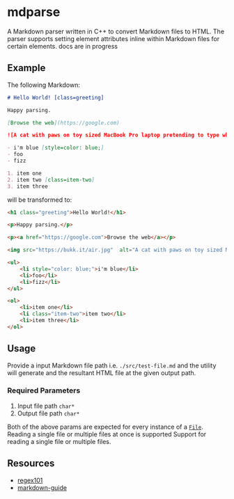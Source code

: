 # mdparse
A Markdown parser written in C++ to convert Markdown files to HTML. The parser supports setting element attributes inline within Markdown files for certain elements. docs are in progress

## Example
The following Markdown:

```md
# Hello World! [class=greeting]

Happy parsing.

[Browse the web](https://google.com)

![A cat with paws on toy sized MacBook Pro laptop pretending to type while sitting on owners lap](https://bukk.it/air.jpg)

- i'm blue [style=color: blue;]
- foo
- fizz

1. item one
2. item two [class=item-two]
3. item three
```

will be transformed to:

```html
<h1 class="greeting">Hello World!</h1>

<p>Happy parsing.</p>

<p><a href="https://google.com">Browse the web</a></p>

<img src="https://bukk.it/air.jpg"  alt="A cat with paws on toy sized MacBook Pro laptop pretending to type while sitting on owners lap" />

<ul>
	<li style="color: blue;">i'm blue</li>
	<li>foo</li>
	<li>fizz</li>
</ul>

<ol>
	<li>item one</li>
	<li class="item-two">item two</li>
    <li>item three</li>
</ol>
```

## Usage
Provide a input Markdown file path i.e. `./src/test-file.md` and the utility will generate and the resultant HTML file at the given output path. 

### Required Parameters
1. Input file path `char*`
2. Output file path `char*`

Both of the above params are expected for every instance of a [`File`](https://github.com/tannerdolby/cpp-markdown-parser/blob/a59572f8cdd07ade36cc13222a07d3494ae00573/parser.cpp#L25-L42). Reading a single file or multiple files at once is supported Support for reading a single file or multiple files.

## Resources
- [regex101](https://regex101.com)
- [markdown-guide](https://about.gitlab.com/handbook/markdown-guide/)